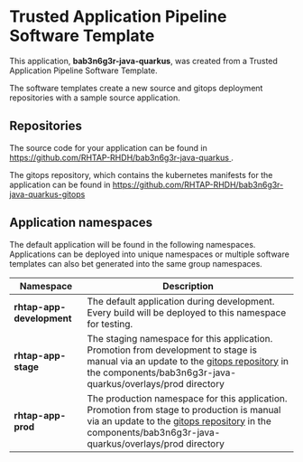 # Trusted Application Pipeline Software Template

This application, **bab3n6g3r-java-quarkus**, was created from a Trusted Application Pipeline Software Template.

The software templates create a new source and gitops deployment repositories with a sample source application. 

## Repositories

The source code for your application can be found in [https://github.com/RHTAP-RHDH/bab3n6g3r-java-quarkus ](https://github.com/RHTAP-RHDH/bab3n6g3r-java-quarkus ).
 
The gitops repository, which contains the kubernetes manifests for the application can be found in 
[https://github.com/RHTAP-RHDH/bab3n6g3r-java-quarkus-gitops ](https://github.com/RHTAP-RHDH/bab3n6g3r-java-quarkus-gitops ) 

## Application namespaces 

The default application will be found in the following namespaces. Applications can be deployed into unique namespaces or multiple software templates can also bet generated into the same group namespaces.  

|  Namespace   |  Description   |  
| -------- | -------- |   
| **rhtap-app-development** | The default application during development. Every build will be deployed to this namespace for testing. | 
| **rhtap-app-stage** | The staging namespace for this application. Promotion from development to stage is manual via an update to the [gitops repository](https://github.com/RHTAP-RHDH/bab3n6g3r-java-quarkus-gitops ) in the components/bab3n6g3r-java-quarkus/overlays/prod directory |  
| **rhtap-app-prod** | The production namespace for this application. Promotion from stage to production is manual via an update to the [gitops repository](https://github.com/RHTAP-RHDH/bab3n6g3r-java-quarkus-gitops ) in the components/bab3n6g3r-java-quarkus/overlays/prod directory | 